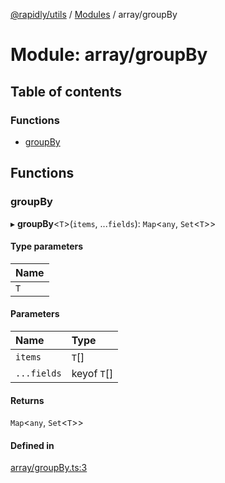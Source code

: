 [@rapidly/utils](../README.md) / [Modules](../modules.md) / array/groupBy

# Module: array/groupBy

## Table of contents

### Functions

- [groupBy](array_groupBy.md#groupby)

## Functions

### groupBy

▸ **groupBy**<`T`\>(`items`, ...`fields`): `Map`<`any`, `Set`<`T`\>\>

#### Type parameters

| Name |
| :------ |
| `T` |

#### Parameters

| Name | Type |
| :------ | :------ |
| `items` | `T`[] |
| `...fields` | keyof `T`[] |

#### Returns

`Map`<`any`, `Set`<`T`\>\>

#### Defined in

[array/groupBy.ts:3](https://github.com/canguser/rapidly-utils/blob/fb9ea1f/main/array/groupBy.ts#L3)
